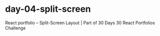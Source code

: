 # day-04-split-screen
React portfolio – Split-Screen Layout | Part of 30 Days 30 React Portfolios Challenge
